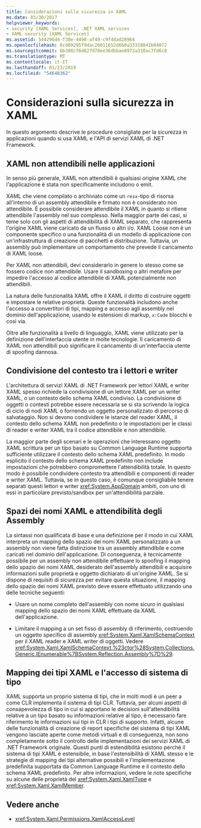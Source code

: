 ```yaml
---
title: Considerazioni sulla sicurezza in XAML
ms.date: 03/30/2017
helpviewer_keywords:
- security [XAML Services], .NET XAML services
- XAML security [XAML Services]
ms.assetid: 544296d4-f38e-4498-af49-c9f4dad28964
ms.openlocfilehash: 6cd09295f9dac26011652d6b0a33318841b04072
ms.sourcegitcommit: 6b308cf6d627d78ee36dbbae8972a310ac7fd6c8
ms.translationtype: MT
ms.contentlocale: it-IT
ms.lasthandoff: 01/23/2019
ms.locfileid: "54648362"
---
```

# <a name="xaml-security-considerations"></a>Considerazioni sulla sicurezza in XAML
In questo argomento descrive le procedure consigliate per la sicurezza in applicazioni quando si usa XAML e l'API di servizi XAML di .NET Framework.  
  
## <a name="untrusted-xaml-in-applications"></a>XAML non attendibili nelle applicazioni  
 In senso più generale, XAML non attendibili è qualsiasi origine XAML che l'applicazione è stata non specificamente includono o emit.  
  
 XAML che viene compilato o archiviato come un `resx`-tipo di risorsa all'interno di un assembly attendibile e firmato non è considerato non attendibile. È possibile considerare attendibile il XAML in quanto si ritiene attendibile l'assembly nel suo complesso. Nella maggior parte dei casi, si teme solo con gli aspetti di attendibilità di XAML separato, che rappresenta l'origine XAML viene caricato da un flusso o altri i/o. XAML Loose non è un componente specifico o una funzionalità di un modello di applicazione con un'infrastruttura di creazione di pacchetti e distribuzione. Tuttavia, un assembly può implementare un comportamento che prevede il caricamento di XAML loose.  
  
 Per XAML non attendibili, devi considerarlo in genere lo stesso come se fossero codice non attendibile. Usare il sandboxing o altri metafore per impedire l'accesso al codice attendibile di XAML potenzialmente non attendibili.  
  
 La natura delle funzionalità XAML offre il XAML il diritto di costruire oggetti e impostare le relative proprietà. Queste funzionalità includono anche l'accesso a convertitori di tipi, mapping e accesso agli assembly nel dominio dell'applicazione, usando le estensioni di markup, `x:Code` blocchi e così via.  
  
 Oltre alle funzionalità a livello di linguaggio, XAML viene utilizzato per la definizione dell'interfaccia utente in molte tecnologie. Il caricamento di XAML non attendibili può significare il caricamento di un'interfaccia utente di spoofing dannosa.  
  
## <a name="sharing-context-between-readers-and-writers"></a>Condivisione del contesto tra i lettori e writer  
 L'architettura di servizi XAML di .NET Framework per lettori XAML e writer XAML spesso richiede la condivisione di un lettore XAML per un writer XAML, o un contesto dello schema XAML condiviso. La condivisione di oggetti o contesti potrebbe essere necessaria se si sta scrivendo la logica di ciclo di nodi XAML o fornendo un oggetto personalizzato di percorso di salvataggio. Non si devono condividere le istanze del reader XAML, il contesto dello schema XAML non predefinito o le impostazioni per le classi di reader e writer XAML tra il codice attendibile e non attendibile.  
  
 La maggior parte degli scenari e le operazioni che interessano oggetto XAML scrittura per un tipo basato su Common Language Runtime supporta sufficiente utilizzare il contesto dello schema XAML predefinito. In modo esplicito il contesto dello schema XAML predefinito non include impostazioni che potrebbero compromettere l'attendibilità totale. In questo modo è possibile condividere contesto tra attendibili e componenti di reader e writer XAML. Tuttavia, se in questo caso, è comunque consigliabile tenere separati questi lettori e writer <xref:System.AppDomain> ambiti, con uno di essi in particolare previsto/sandbox per un'attendibilità parziale.  
  
## <a name="xaml-namespaces-and-assembly-trust"></a>Spazi dei nomi XAML e attendibilità degli Assembly  
 La sintassi non qualificata di base e una definizione per il modo in cui XAML interpreta un mapping dello spazio dei nomi XAML personalizzato a un assembly non viene fatta distinzione tra un assembly attendibile e come caricati nel dominio dell'applicazione. Di conseguenza, è tecnicamente possibile per un assembly non attendibile effettuare lo spoofing il mapping dello spazio dei nomi XAML desiderato dell'assembly attendibili e acquisire informazioni sulle proprietà e oggetto dichiarato di un'origine XAML. Se si dispone di requisiti di sicurezza per evitare questa situazione, il mapping dello spazio dei nomi XAML previsto deve essere effettuato utilizzando una delle tecniche seguenti:  
  
-   Usare un nome completo dell'assembly con nome sicuro in qualsiasi mapping dello spazio dei nomi XAML effettuate da XAML dell'applicazione.  
  
-   Limitare il mapping a un set fisso di assembly di riferimento, costruendo un oggetto specifico di assembly <xref:System.Xaml.XamlSchemaContext> per il XAML reader e XAML writer di oggetti. Vedere <xref:System.Xaml.XamlSchemaContext.%23ctor%28System.Collections.Generic.IEnumerable%7BSystem.Reflection.Assembly%7D%29>.  
  
## <a name="xaml-type-mapping-and-type-system-access"></a>Mapping dei tipi XAML e l'accesso di sistema di tipo  
 XAML supporta un proprio sistema di tipi, che in molti modi è un peer a come CLR implementa il sistema di tipi CLR. Tuttavia, per alcuni aspetti di consapevolezza di tipo in cui si apportano le decisioni sull'attendibilità relative a un tipo basato su informazioni relative al tipo, è necessario fare riferimento le informazioni sui tipi in CLR i tipi di supporto. Infatti, alcune delle funzionalità di creazione di report specifiche del sistema di tipi XAML vengono lasciate aperte come metodi virtuali e di conseguenza, non sono completamente sotto il controllo delle implementazioni dei servizi XAML di .NET Framework originale. Questi punti di estendibilità esistono perché il sistema di tipi XAML è estensibile, in base l'estensibilità di XAML stesso e le strategie di mapping dei tipi alternative possibili e l'implementazione predefinita supportata da Common Language Runtime e il contesto dello schema XAML predefinito. Per altre informazioni, vedere le note specifiche su alcune delle proprietà del <xref:System.Xaml.XamlType> e <xref:System.Xaml.XamlMember>.  
  
## <a name="see-also"></a>Vedere anche
- <xref:System.Xaml.Permissions.XamlAccessLevel>
